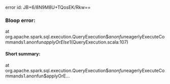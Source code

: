 error id: JB+6/8N9M8U+TQosEK/Rkw==
### Bloop error:

at org.apache.spark.sql.execution.QueryExecution$$anonfun$eagerlyExecuteCommands$1.$anonfun$applyOrElse$1(QueryExecution.scala:107)
#### Short summary: 

at org.apache.spark.sql.execution.QueryExecution$$anonfun$eagerlyExecuteCommands$1.$anonfun$applyOrE...